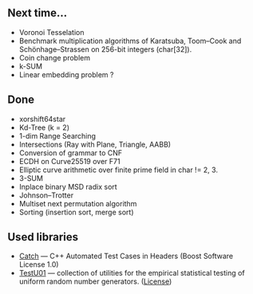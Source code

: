 ## Next time...

* Voronoi Tesselation
* Benchmark multiplication algorithms of Karatsuba, Toom–Cook and
  Schönhage–Strassen on 256-bit integers (char[32]).
* Coin change problem
* k-SUM
* Linear embedding problem ?

## Done

* xorshift64star
* Kd-Tree (k = 2)
* 1-dim Range Searching
* Intersections (Ray with Plane, Triangle, AABB)
* Conversion of grammar to CNF
* ECDH on Curve25519 over F71
* Elliptic curve arithmetic over finite prime field in char != 2, 3.
* 3-SUM
* Inplace binary MSD radix sort
* Johnson–Trotter
* Multiset next permutation algorithm
* Sorting (insertion sort, merge sort)

## Used libraries

* [Catch](https://github.com/philsquared/Catch) — C++ Automated Test Cases in
  Headers (Boost Software License 1.0)
* [TestU01](https://www.iro.umontreal.ca/~simardr/testu01/tu01.html) —
  collection of utilities for the empirical statistical testing of uniform
  random number generators.
  ([License](http://www.iro.umontreal.ca/~simardr/testu01/copyright.html))

